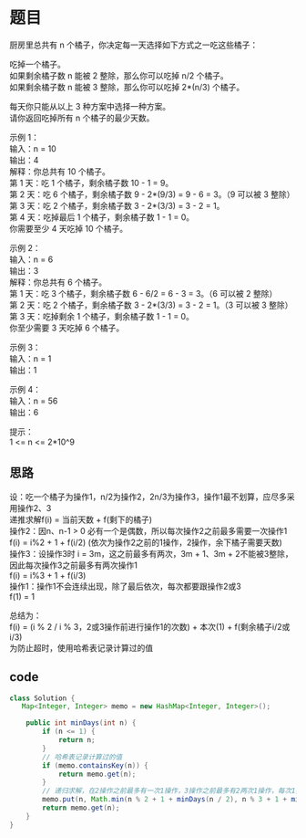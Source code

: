 # 题目

厨房里总共有 n 个橘子，你决定每一天选择如下方式之一吃这些橘子：  

吃掉一个橘子。  
如果剩余橘子数 n 能被 2 整除，那么你可以吃掉 n/2 个橘子。  
如果剩余橘子数 n 能被 3 整除，那么你可以吃掉 2*(n/3) 个橘子。  

每天你只能从以上 3 种方案中选择一种方案。  
请你返回吃掉所有 n 个橘子的最少天数。

示例 1：  
输入：n = 10  
输出：4  
解释：你总共有 10 个橘子。  
第 1 天：吃 1 个橘子，剩余橘子数 10 - 1 = 9。  
第 2 天：吃 6 个橘子，剩余橘子数 9 - 2*(9/3) = 9 - 6 = 3。（9 可以被 3 整除）  
第 3 天：吃 2 个橘子，剩余橘子数 3 - 2*(3/3) = 3 - 2 = 1。  
第 4 天：吃掉最后 1 个橘子，剩余橘子数 1 - 1 = 0。  
你需要至少 4 天吃掉 10 个橘子。  

示例 2：  
输入：n = 6  
输出：3  
解释：你总共有 6 个橘子。  
第 1 天：吃 3 个橘子，剩余橘子数 6 - 6/2 = 6 - 3 = 3。（6 可以被 2 整除）  
第 2 天：吃 2 个橘子，剩余橘子数 3 - 2*(3/3) = 3 - 2 = 1。（3 可以被 3 整除）  
第 3 天：吃掉剩余 1 个橘子，剩余橘子数 1 - 1 = 0。  
你至少需要 3 天吃掉 6 个橘子。  

示例 3：  
输入：n = 1  
输出：1  

示例 4：  
输入：n = 56  
输出：6  

提示：  
1 <= n <= 2*10^9  

## 思路

设：吃一个橘子为操作1，n/2为操作2，2n/3为操作3，操作1最不划算，应尽多采用操作2、3  
递推求解f(i) = 当前天数 + f(剩下的橘子)  
操作2：因n、n-1 > 0 必有一个是偶数，所以每次操作2之前最多需要一次操作1  
f(i) = i%2 + 1 + f(i/2) (依次为操作2之前的1操作，2操作，余下橘子需要天数)  
操作3：设操作3时 i = 3m，这之前最多有两次，3m + 1、3m + 2不能被3整除，因此每次操作3之前最多有两次操作1  
f(i) = i%3 + 1 + f(i/3)  
操作1：操作1不会连续出现，除了最后依次，每次都要跟操作2或3  
f(1) = 1  

总结为：  
f(i) = (i % 2 / i % 3，2或3操作前进行操作1的次数) + 本次(1) + f(剩余橘子i/2或i/3)  
为防止超时，使用哈希表记录计算过的值  
## code
~~~java
class Solution {
   Map<Integer, Integer> memo = new HashMap<Integer, Integer>();

    public int minDays(int n) {
        if (n <= 1) {
            return n;
        }
        // 哈希表记录计算过的值
        if (memo.containsKey(n)) {
            return memo.get(n);
        }
        // 递归求解，在2操作之前最多有一次1操作，3操作之前最多有2两次1操作，每次1操作之后必有一次2或3操作
        memo.put(n, Math.min(n % 2 + 1 + minDays(n / 2), n % 3 + 1 + minDays(n / 3)));
        return memo.get(n);
    }
}
~~~
